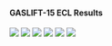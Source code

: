 #### GASLIFT-15 ECL Results

![](ECL/GASLIFT-15-Field_Production_Comparison_Plot.png)
![](ECL/GASLIFT-15-Well_B_1H_Oil_Gas_Lift_Performance_Plot.png)
![](ECL/GASLIFT-15-Well_B_2H_Oil_Gas_Lift_Performance_Plot.png)
![](ECL/GASLIFT-15-Well_B_3H_Oil_Gas_Lift_Performance_Plot.png)
![](ECL/GASLIFT-15-Well_C_1H_Oil_Gas_Lift_Performance_Plot.png)
![](ECL/GASLIFT-15-Well_C_2H_Oil_Gas_Lift_Performance_Plot.png)
